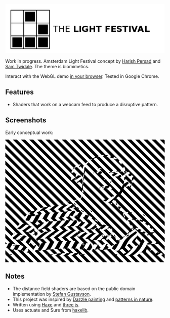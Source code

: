 ![Project logo](screenshots/amsterdam_light_festival_logo.png?raw=true "Amsterdam Light Festival Logo")

Work in progress. Amsterdam Light Festival concept by [Harish Persad](http://harishpersad.tumblr.com/) and [Sam Twidale](http://samcodes.co.uk/code/). The theme is biomimetics.

Interact with the WebGL demo [in your browser](https://tw1ddle.github.io/Amsterdam-Light-Show-2016/). Tested in Google Chrome.

## Features ##
* Shaders that work on a webcam feed to produce a disruptive pattern.

## Screenshots ##

Early conceptual work:
	
![Screenshot](screenshots/dazzle_patterns_screenshot_0.gif?raw=true "Dazzle patterns - Amsterdam Light Festival Concept Screenshot 1")

## Notes ##
* The distance field shaders are based on the public domain implementation by [Stefan Gustavson](http://openglinsights.com/).
* This project was inspired by [Dazzle painting](https://en.wikipedia.org/wiki/Dazzle_camouflage) and [patterns in nature](https://en.wikipedia.org/wiki/Patterns_in_nature).
* Written using [Haxe](http://haxe.org/) and [three.js](http://threejs.org/).
* Uses actuate and Sure from [haxelib](http://lib.haxe.org/).